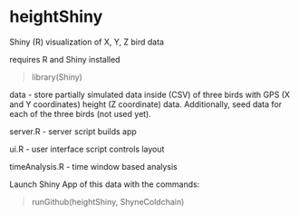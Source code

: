 heightShiny
===========

Shiny (R) visualization of X, Y, Z bird data

requires R and Shiny installed 

> library(Shiny)

data - 
        store partially simulated data inside (CSV) of
        three birds with GPS (X and Y coordinates)
        height (Z coordinate) data. Additionally, seed 
        data for each of the three birds (not used yet). 
        
server.R -
        server script builds app 
        
ui.R -
        user interface script controls layout
        
timeAnalysis.R -
        time window based analysis

Launch Shiny App of this data with the commands: 

> runGithub(heightShiny, ShyneColdchain) 

